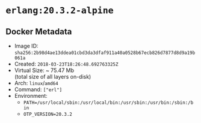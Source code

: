 # `erlang:20.3.2-alpine`

## Docker Metadata

- Image ID: `sha256:2b98d4ae13ddea01cbd3da3dfaf911a40a0528b67ecb826d7877d8d9a19b061a`
- Created: `2018-03-23T18:26:48.692763325Z`
- Virtual Size: ~ 75.47 Mb  
  (total size of all layers on-disk)
- Arch: `linux`/`amd64`
- Command: `["erl"]`
- Environment:
  - `PATH=/usr/local/sbin:/usr/local/bin:/usr/sbin:/usr/bin:/sbin:/bin`
  - `OTP_VERSION=20.3.2`
